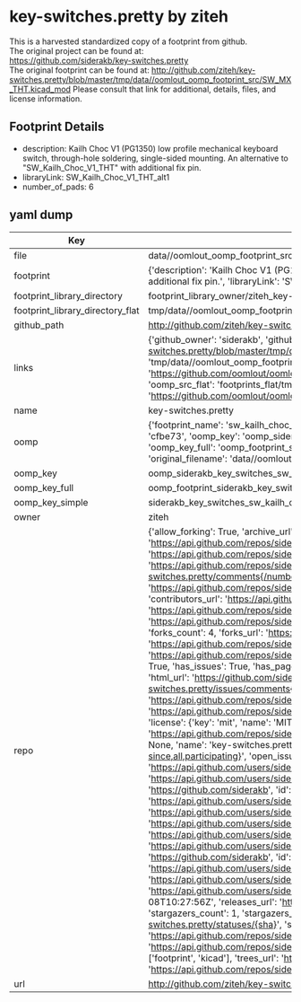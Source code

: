 # key-switches.pretty by ziteh  
This is a harvested standardized copy of a footprint from github.  
The original project can be found at:  
https://github.com/siderakb/key-switches.pretty  
The original footprint can be found at:
http://github.com/ziteh/key-switches.pretty/blob/master/tmp/data//oomlout_oomp_footprint_src/SW_MX_THT.kicad_mod
Please consult that link for additional, details, files, and license information.  
## Footprint Details
* description: Kailh Choc V1 (PG1350) low profile mechanical keyboard switch, through-hole soldering, single-sided mounting. An alternative to "SW_Kailh_Choc_V1_THT" with additional fix pin.  
* libraryLink: SW_Kailh_Choc_V1_THT_alt1  
* number_of_pads: 6  
## yaml dump  
| Key | Value |  
| --- | --- |  
| file | data//oomlout_oomp_footprint_src/key-switches.pretty/SW_Kailh_Choc_V1_THT_alt1.kicad_mod |  
| footprint | {'description': 'Kailh Choc V1 (PG1350) low profile mechanical keyboard switch, through-hole soldering, single-sided mounting. An alternative to "SW_Kailh_Choc_V1_THT" with additional fix pin.', 'libraryLink': 'SW_Kailh_Choc_V1_THT_alt1', 'number_of_pads': 6} |  
| footprint_library_directory | footprint_library_owner/ziteh_key-switches.pretty |  
| footprint_library_directory_flat | tmp/data//oomlout_oomp_footprint_src/footprints_flat/siderakb_key_switches_sw_kailh_choc_v1_tht_alt1/working |  
| github_path | http://github.com/ziteh/key-switches.pretty/blob/master/tmp/data//oomlout_oomp_footprint_src/SW_Kailh_Choc_V1_THT_alt1.kicad_mod |  
| links | {'github_owner': 'siderakb', 'github_repo_name': 'key-switches.pretty', 'github_src': 'http://github.com/ziteh/key-switches.pretty/blob/master/tmp/data//oomlout_oomp_footprint_src/SW_MX_THT.kicad_mod', 'github_src_repo': 'https://github.com/siderakb/key-switches.pretty', 'oomp_bot': 'tmp/data//oomlout_oomp_footprint_src/footprints/siderakb_key_switches_sw_kailh_choc_v1_tht_alt1/working', 'oomp_bot_github': 'https://github.com/oomlout/oomlout_oomp_footprint_bot/tree/main/tmp/data//oomlout_oomp_footprint_src/footprints/siderakb_key_switches_sw_kailh_choc_v1_tht_alt1/working', 'oomp_src_flat': 'footprints_flat/tmp/data//oomlout_oomp_footprint_src/footprints_flat/siderakb_key_switches_sw_kailh_choc_v1_tht_alt1/working', 'oomp_src_flat_github': 'https://github.com/oomlout/oomlout_oomp_footprint_src/tree/main/tmp/data//oomlout_oomp_footprint_src/footprints_flat/siderakb_key_switches_sw_kailh_choc_v1_tht_alt1/working'} |  
| name | key-switches.pretty |  
| oomp | {'footprint_name': 'sw_kailh_choc_v1_tht_alt1', 'library_name': 'key_switches', 'md5': 'cfbe73fc7e6bf35e4de6ed3290d9bc46', 'md5_10': 'cfbe73fc7e', 'md5_5': 'cfbe7', 'md5_6': 'cfbe73', 'oomp_key': 'oomp_siderakb_key_switches_sw_kailh_choc_v1_tht_alt1', 'oomp_key_extra': 'oomp_footprint_siderakb_key_switches_sw_kailh_choc_v1_tht_alt1', 'oomp_key_full': 'oomp_footprint_siderakb_key_switches_sw_kailh_choc_v1_tht_alt1_cfbe73', 'oomp_key_simple': 'siderakb_key_switches_sw_kailh_choc_v1_tht_alt1', 'original_filename': 'data//oomlout_oomp_footprint_src/key-switches.pretty/SW_Kailh_Choc_V1_THT_alt1.kicad_mod', 'owner_name': 'siderakb'} |  
| oomp_key | oomp_siderakb_key_switches_sw_kailh_choc_v1_tht_alt1 |  
| oomp_key_full | oomp_footprint_siderakb_key_switches_sw_kailh_choc_v1_tht_alt1 |  
| oomp_key_simple | siderakb_key_switches_sw_kailh_choc_v1_tht_alt1 |  
| owner | ziteh |  
| repo | {'allow_forking': True, 'archive_url': 'https://api.github.com/repos/siderakb/key-switches.pretty/{archive_format}{/ref}', 'archived': False, 'assignees_url': 'https://api.github.com/repos/siderakb/key-switches.pretty/assignees{/user}', 'blobs_url': 'https://api.github.com/repos/siderakb/key-switches.pretty/git/blobs{/sha}', 'branches_url': 'https://api.github.com/repos/siderakb/key-switches.pretty/branches{/branch}', 'clone_url': 'https://github.com/siderakb/key-switches.pretty.git', 'collaborators_url': 'https://api.github.com/repos/siderakb/key-switches.pretty/collaborators{/collaborator}', 'comments_url': 'https://api.github.com/repos/siderakb/key-switches.pretty/comments{/number}', 'commits_url': 'https://api.github.com/repos/siderakb/key-switches.pretty/commits{/sha}', 'compare_url': 'https://api.github.com/repos/siderakb/key-switches.pretty/compare/{base}...{head}', 'contents_url': 'https://api.github.com/repos/siderakb/key-switches.pretty/contents/{+path}', 'contributors_url': 'https://api.github.com/repos/siderakb/key-switches.pretty/contributors', 'created_at': '2022-02-27T05:19:56Z', 'default_branch': 'main', 'deployments_url': 'https://api.github.com/repos/siderakb/key-switches.pretty/deployments', 'description': 'Mechanical keyboard switches KiCad footprint library', 'disabled': False, 'downloads_url': 'https://api.github.com/repos/siderakb/key-switches.pretty/downloads', 'events_url': 'https://api.github.com/repos/siderakb/key-switches.pretty/events', 'fork': False, 'forks': 4, 'forks_count': 4, 'forks_url': 'https://api.github.com/repos/siderakb/key-switches.pretty/forks', 'full_name': 'siderakb/key-switches.pretty', 'git_commits_url': 'https://api.github.com/repos/siderakb/key-switches.pretty/git/commits{/sha}', 'git_refs_url': 'https://api.github.com/repos/siderakb/key-switches.pretty/git/refs{/sha}', 'git_tags_url': 'https://api.github.com/repos/siderakb/key-switches.pretty/git/tags{/sha}', 'git_url': 'git://github.com/siderakb/key-switches.pretty.git', 'has_discussions': False, 'has_downloads': True, 'has_issues': True, 'has_pages': False, 'has_projects': False, 'has_wiki': False, 'homepage': '', 'hooks_url': 'https://api.github.com/repos/siderakb/key-switches.pretty/hooks', 'html_url': 'https://github.com/siderakb/key-switches.pretty', 'id': 464045117, 'is_template': False, 'issue_comment_url': 'https://api.github.com/repos/siderakb/key-switches.pretty/issues/comments{/number}', 'issue_events_url': 'https://api.github.com/repos/siderakb/key-switches.pretty/issues/events{/number}', 'issues_url': 'https://api.github.com/repos/siderakb/key-switches.pretty/issues{/number}', 'keys_url': 'https://api.github.com/repos/siderakb/key-switches.pretty/keys{/key_id}', 'labels_url': 'https://api.github.com/repos/siderakb/key-switches.pretty/labels{/name}', 'language': None, 'languages_url': 'https://api.github.com/repos/siderakb/key-switches.pretty/languages', 'license': {'key': 'mit', 'name': 'MIT License', 'node_id': 'MDc6TGljZW5zZTEz', 'spdx_id': 'MIT', 'url': 'https://api.github.com/licenses/mit'}, 'merges_url': 'https://api.github.com/repos/siderakb/key-switches.pretty/merges', 'milestones_url': 'https://api.github.com/repos/siderakb/key-switches.pretty/milestones{/number}', 'mirror_url': None, 'name': 'key-switches.pretty', 'network_count': 4, 'node_id': 'R_kgDOG6jEPQ', 'notifications_url': 'https://api.github.com/repos/siderakb/key-switches.pretty/notifications{?since,all,participating}', 'open_issues': 0, 'open_issues_count': 0, 'organization': {'avatar_url': 'https://avatars.githubusercontent.com/u/137558415?v=4', 'events_url': 'https://api.github.com/users/siderakb/events{/privacy}', 'followers_url': 'https://api.github.com/users/siderakb/followers', 'following_url': 'https://api.github.com/users/siderakb/following{/other_user}', 'gists_url': 'https://api.github.com/users/siderakb/gists{/gist_id}', 'gravatar_id': '', 'html_url': 'https://github.com/siderakb', 'id': 137558415, 'login': 'siderakb', 'node_id': 'O_kgDOCDL5jw', 'organizations_url': 'https://api.github.com/users/siderakb/orgs', 'received_events_url': 'https://api.github.com/users/siderakb/received_events', 'repos_url': 'https://api.github.com/users/siderakb/repos', 'site_admin': False, 'starred_url': 'https://api.github.com/users/siderakb/starred{/owner}{/repo}', 'subscriptions_url': 'https://api.github.com/users/siderakb/subscriptions', 'type': 'Organization', 'url': 'https://api.github.com/users/siderakb'}, 'owner': {'avatar_url': 'https://avatars.githubusercontent.com/u/137558415?v=4', 'events_url': 'https://api.github.com/users/siderakb/events{/privacy}', 'followers_url': 'https://api.github.com/users/siderakb/followers', 'following_url': 'https://api.github.com/users/siderakb/following{/other_user}', 'gists_url': 'https://api.github.com/users/siderakb/gists{/gist_id}', 'gravatar_id': '', 'html_url': 'https://github.com/siderakb', 'id': 137558415, 'login': 'siderakb', 'node_id': 'O_kgDOCDL5jw', 'organizations_url': 'https://api.github.com/users/siderakb/orgs', 'received_events_url': 'https://api.github.com/users/siderakb/received_events', 'repos_url': 'https://api.github.com/users/siderakb/repos', 'site_admin': False, 'starred_url': 'https://api.github.com/users/siderakb/starred{/owner}{/repo}', 'subscriptions_url': 'https://api.github.com/users/siderakb/subscriptions', 'type': 'Organization', 'url': 'https://api.github.com/users/siderakb'}, 'private': False, 'pulls_url': 'https://api.github.com/repos/siderakb/key-switches.pretty/pulls{/number}', 'pushed_at': '2023-07-08T10:27:56Z', 'releases_url': 'https://api.github.com/repos/siderakb/key-switches.pretty/releases{/id}', 'size': 126, 'ssh_url': 'git@github.com:siderakb/key-switches.pretty.git', 'stargazers_count': 1, 'stargazers_url': 'https://api.github.com/repos/siderakb/key-switches.pretty/stargazers', 'statuses_url': 'https://api.github.com/repos/siderakb/key-switches.pretty/statuses/{sha}', 'subscribers_count': 1, 'subscribers_url': 'https://api.github.com/repos/siderakb/key-switches.pretty/subscribers', 'subscription_url': 'https://api.github.com/repos/siderakb/key-switches.pretty/subscription', 'svn_url': 'https://github.com/siderakb/key-switches.pretty', 'tags_url': 'https://api.github.com/repos/siderakb/key-switches.pretty/tags', 'teams_url': 'https://api.github.com/repos/siderakb/key-switches.pretty/teams', 'temp_clone_token': None, 'topics': ['footprint', 'kicad'], 'trees_url': 'https://api.github.com/repos/siderakb/key-switches.pretty/git/trees{/sha}', 'updated_at': '2023-09-14T22:58:24Z', 'url': 'https://api.github.com/repos/siderakb/key-switches.pretty', 'visibility': 'public', 'watchers': 1, 'watchers_count': 1, 'web_commit_signoff_required': False} |  
| url | http://github.com/ziteh/key-switches.pretty |  

